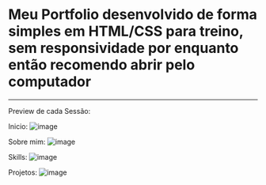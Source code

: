 # Meu Portfolio desenvolvido de forma simples em HTML/CSS para treino, sem responsividade por enquanto então recomendo abrir pelo computador

<hr>

Preview de cada Sessão: 

Inicio:
![image](https://user-images.githubusercontent.com/70291159/160950547-b9cb870a-463f-4c50-99db-54e12bc87458.png)


Sobre mim: 
![image](https://user-images.githubusercontent.com/70291159/160950569-c0f4324d-20b5-4d49-8d14-f79c60da57d8.png)


Skills:
![image](https://user-images.githubusercontent.com/70291159/160950591-281c01d5-d7f0-448a-b44e-e541bee654df.png)


Projetos:
![image](https://user-images.githubusercontent.com/70291159/160950607-9c550b3b-b45e-42c8-974e-0badeea88951.png)
